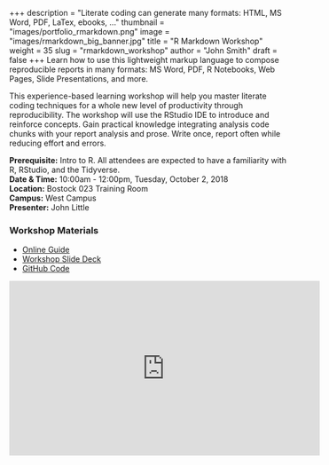 +++
description = "Literate coding can generate many formats: HTML, MS Word, PDF, LaTex, ebooks, ..."
thumbnail = "images/portfolio_rmarkdown.png"
image = "images/rmarkdown_big_banner.jpg"
title = "R Markdown Workshop"
weight = 35
slug = "rmarkdown_workshop"
author = "John Smith"
draft = false
+++
Learn how to use this lightweight markup language to compose reproducible reports in many formats: MS Word, PDF, R Notebooks, Web Pages, Slide Presentations, and more.

This experience-based learning workshop will help you master literate coding techniques for a whole new level of productivity through reproducibility.  The workshop will use the RStudio IDE to introduce and reinforce concepts.  Gain practical knowledge integrating analysis code chunks with your report analysis and prose.  Write once, report often while reducing effort and errors.  

**Prerequisite:**  Intro to R.  All attendees are expected to have a familiarity with R, RStudio, and the Tidyverse.  
**Date & Time:** 10:00am - 12:00pm, Tuesday, October 2, 2018  
**Location:** Bostock 023 Training Room  
**Campus:** West Campus  
**Presenter:** John Little  

<!-- a href="https://duke.libcal.com/event/4337315" class="button big">Register</a -->

### Workshop Materials


- [Online Guide](https://rmarkdown.library.duke.edu/)
- [Workshop Slide Deck](https://rfun.library.duke.edu/rmarkdown/slides/)
- [GitHub Code](https://github.com/libjohn/workshop-rmarkdown)

<iframe width="560" height="315" src="https://www.youtube.com/embed/VHJrWXHDWpc?rel=0" frameborder="0" allow="autoplay; encrypted-media" allowfullscreen></iframe>
